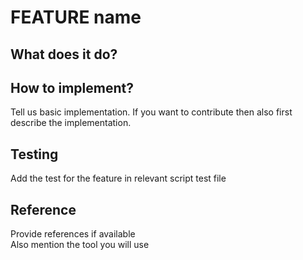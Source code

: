 # FEATURE name

## What does it do?

## How to implement?
Tell us basic implementation. If you want to contribute then also first describe
the implementation.

## Testing
Add the test for the feature in relevant script test file

## Reference
Provide references if available <br>
Also mention the tool you will use
